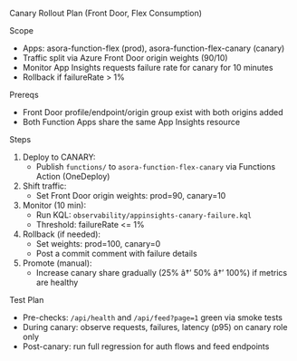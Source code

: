 Canary Rollout Plan (Front Door, Flex Consumption)

Scope
- Apps: asora-function-flex (prod), asora-function-flex-canary (canary)
- Traffic split via Azure Front Door origin weights (90/10)
- Monitor App Insights requests failure rate for canary for 10 minutes
- Rollback if failureRate > 1%

Prereqs
- Front Door profile/endpoint/origin group exist with both origins added
- Both Function Apps share the same App Insights resource

Steps
1) Deploy to CANARY:
   - Publish `functions/` to `asora-function-flex-canary` via Functions Action (OneDeploy)
2) Shift traffic:
   - Set Front Door origin weights: prod=90, canary=10
3) Monitor (10 min):
   - Run KQL: `observability/appinsights-canary-failure.kql`
   - Threshold: failureRate <= 1%
4) Rollback (if needed):
   - Set weights: prod=100, canary=0
   - Post a commit comment with failure details
5) Promote (manual):
   - Increase canary share gradually (25% â†’ 50% â†’ 100%) if metrics are healthy

Test Plan
- Pre-checks: `/api/health` and `/api/feed?page=1` green via smoke tests
- During canary: observe requests, failures, latency (p95) on canary role only
- Post-canary: run full regression for auth flows and feed endpoints


